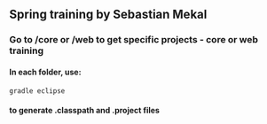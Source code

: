 ## Spring training by Sebastian Mekal ##

### Go to /core or /web to get specific projects - core or web training ###

#### In each folder, use: ####
```
gradle eclipse
```
#### to generate **.classpath** and **.project** files ###
